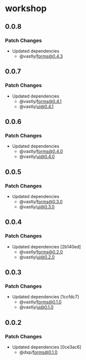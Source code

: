 # workshop

## 0.0.8

### Patch Changes

- Updated dependencies
  - @vastly/forms@0.4.3

## 0.0.7

### Patch Changes

- Updated dependencies
  - @vastly/forms@0.4.1
  - @vastly/ui@0.4.1

## 0.0.6

### Patch Changes

- Updated dependencies
  - @vastly/forms@0.4.0
  - @vastly/ui@0.4.0

## 0.0.5

### Patch Changes

- Updated dependencies
  - @vastly/forms@0.3.0
  - @vastly/ui@0.3.0

## 0.0.4

### Patch Changes

- Updated dependencies [2b140ed]
  - @vastly/forms@0.2.0
  - @vastly/ui@0.2.0

## 0.0.3

### Patch Changes

- Updated dependencies [1ccfdc7]
  - @vastly/forms@0.1.0
  - @vastly/ui@0.1.0

## 0.0.2

### Patch Changes

- Updated dependencies [0ce3ac6]
  - @dxp/forms@0.1.0

